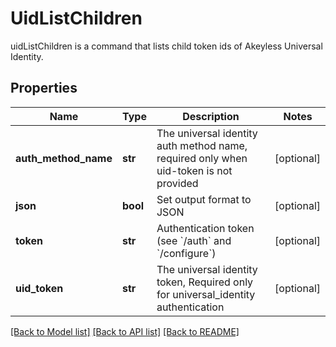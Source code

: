 # UidListChildren

uidListChildren is a command that lists child token ids of Akeyless Universal Identity.
## Properties
Name | Type | Description | Notes
------------ | ------------- | ------------- | -------------
**auth_method_name** | **str** | The universal identity auth method name, required only when uid-token is not provided | [optional] 
**json** | **bool** | Set output format to JSON | [optional] 
**token** | **str** | Authentication token (see &#x60;/auth&#x60; and &#x60;/configure&#x60;) | [optional] 
**uid_token** | **str** | The universal identity token, Required only for universal_identity authentication | [optional] 

[[Back to Model list]](../README.md#documentation-for-models) [[Back to API list]](../README.md#documentation-for-api-endpoints) [[Back to README]](../README.md)


